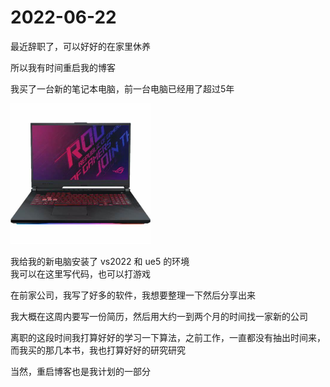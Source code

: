 # 2022-06-22

最近辞职了，可以好好的在家里休养

所以我有时间重启我的博客

我买了一台新的笔记本电脑，前一台电脑已经用了超过5年

![ROG Strix G733CW_G733CW <](./clip_20220628_025306.png)

我给我的新电脑安装了 vs2022 和 ue5 的环境  
我可以在这里写代码，也可以打游戏

在前家公司，我写了好多的软件，我想要整理一下然后分享出来

我大概在这周内要写一份简历，然后用大约一到两个月的时间找一家新的公司

离职的这段时间我打算好好的学习一下算法，之前工作，一直都没有抽出时间来，而我买的那几本书，我也打算好好的研究研究

当然，重启博客也是我计划的一部分
